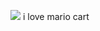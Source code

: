 ![](https://media.discordapp.net/attachments/826921889595129896/831305666546499665/unknown.png)
i love mario cart
